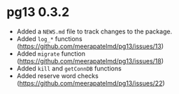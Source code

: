 # pg13 0.3.2

* Added a `NEWS.md` file to track changes to the package.  
* Added `log_*` functions (https://github.com/meerapatelmd/pg13/issues/13)  
* Added `migrate` function (https://github.com/meerapatelmd/pg13/issues/18) 
* Added `kill` and `getConnDB` functions  
* Added reserve word checks (https://github.com/meerapatelmd/pg13/issues/22)  






